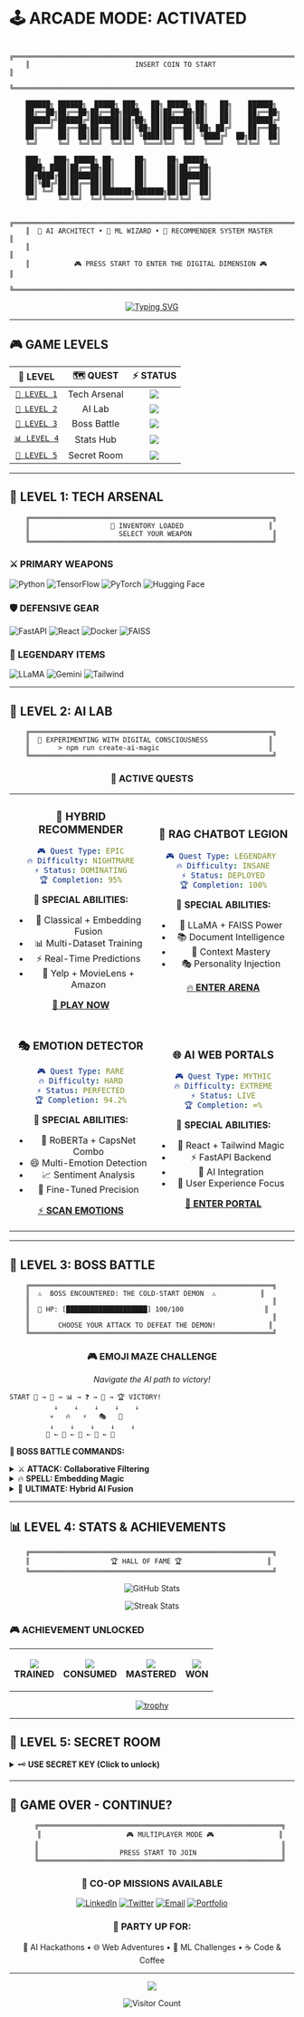 # 🕹️ ARCADE MODE: ACTIVATED

```ascii
    ╔══════════════════════════════════════════════════════════════════════╗
    ║                          INSERT COIN TO START                       ║
    ╚══════════════════════════════════════════════════════════════════════╝

    ██████╗ ██████╗  █████╗ ███╗   ██╗ █████╗ ██╗   ██╗    ██████╗ 
    ██╔══██╗██╔══██╗██╔══██╗████╗  ██║██╔══██╗██║   ██║    ██╔══██╗
    ██████╔╝██████╔╝███████║██╔██╗ ██║███████║██║   ██║    ██████╔╝
    ██╔═══╝ ██╔══██╗██╔══██║██║╚██╗██║██╔══██║╚██╗ ██╔╝    ██╔══██╗
    ██║     ██║  ██║██║  ██║██║ ╚████║██║  ██║ ╚████╔╝  ██╗██║  ██║
    ╚═╝     ╚═╝  ╚═╝╚═╝  ╚═╝╚═╝  ╚═══╝╚═╝  ╚═╝  ╚═══╝   ╚═╝╚═╝  ╚═╝
                                                                      
    ███╗   ███╗ █████╗ ██╗     ██╗     ██╗ █████╗ 
    ████╗ ████║██╔══██╗██║     ██║     ██║██╔══██╗
    ██╔████╔██║███████║██║     ██║     ██║███████║
    ██║╚██╔╝██║██╔══██║██║     ██║     ██║██╔══██║
    ██║ ╚═╝ ██║██║  ██║███████╗███████╗██║██║  ██║
    ╚═╝     ╚═╝╚═╝  ╚═╝╚══════╝╚══════╝╚═╝╚═╝  ╚═╝

    ╔═══════════════════════════════════════════════════════════════════════╗
    ║  🤖 AI ARCHITECT • 🧠 ML WIZARD • 🎯 RECOMMENDER SYSTEM MASTER       ║
    ║                                                                       ║
    ║           🎮 PRESS START TO ENTER THE DIGITAL DIMENSION 🎮           ║
    ╚═══════════════════════════════════════════════════════════════════════╝
```

<div align="center">

[![Typing SVG](https://readme-typing-svg.herokuapp.com?font=Orbitron&size=20&duration=3000&pause=1000&color=00FFFF&center=true&vCenter=true&width=500&lines=👾+PLAYER:+PRANAV+R.+MALLIA;🔮+SPECIALIZATION:+AI+SORCERY;⚡+STATUS:+CODING+IN+PROGRESS;🏆+MISSION:+BUILD+THE+FUTURE)](https://git.io/typing-svg)

</div>

---

## 🎮 GAME LEVELS

<div align="center">

| 🎯 **LEVEL** | 🗺️ **QUEST** | ⚡ **STATUS** |
|:---:|:---:|:---:|
| [`🔫 LEVEL 1`](#-level-1-tech-arsenal) | Tech Arsenal | ![](https://img.shields.io/badge/READY-00FF00?style=flat&logo=data:image/svg%2bxml;base64,PHN2ZyB3aWR0aD0iMTYiIGhlaWdodD0iMTYiIHZpZXdCb3g9IjAgMCAxNiAxNiIgZmlsbD0ibm9uZSIgeG1sbnM9Imh0dHA6Ly93d3cudzMub3JnLzIwMDAvc3ZnIj4KPHBhdGggZD0iTTggMEw5LjUgNi41TDE2IDhMOS41IDkuNUw4IDE2TDYuNSA5LjVMMCA4TDYuNSA2LjVMOCAwWiIgZmlsbD0iIzAwRkYwMCIvPgo8L3N2Zz4K) |
| [`🧪 LEVEL 2`](#-level-2-ai-lab) | AI Lab | ![](https://img.shields.io/badge/ACTIVE-FFFF00?style=flat&logo=data:image/svg%2bxml;base64,PHN2ZyB3aWR0aD0iMTYiIGhlaWdodD0iMTYiIHZpZXdCb3g9IjAgMCAxNiAxNiIgZmlsbD0ibm9uZSIgeG1sbnM9Imh0dHA6Ly93d3cudzMub3JnLzIwMDAvc3ZnIj4KPHBhdGggZD0iTTggMEw5LjUgNi41TDE2IDhMOS41IDkuNUw4IDE2TDYuNSA5LjVMMCA4TDYuNSA2LjVMOCAwWiIgZmlsbD0iI0ZGRkYwMCIvPgo8L3N2Zz4K) |
| [`👾 LEVEL 3`](#-level-3-boss-battle) | Boss Battle | ![](https://img.shields.io/badge/CHALLENGE-FF0000?style=flat&logo=data:image/svg%2bxml;base64,PHN2ZyB3aWR0aD0iMTYiIGhlaWdodD0iMTYiIHZpZXdCb3g9IjAgMCAxNiAxNiIgZmlsbD0ibm9uZSIgeG1sbnM9Imh0dHA6Ly93d3cudzMub3JnLzIwMDAvc3ZnIj4KPHBhdGggZD0iTTggMEw5LjUgNi41TDE2IDhMOS41IDkuNUw4IDE2TDYuNSA5LjVMMCA4TDYuNSA2LjVMOCAwWiIgZmlsbD0iI0ZGMDAwMCIvPgo8L3N2Zz4K) |
| [`📊 LEVEL 4`](#-level-4-stats--achievements) | Stats Hub | ![](https://img.shields.io/badge/COMPLETE-9400D3?style=flat&logo=data:image/svg%2bxml;base64,PHN2ZyB3aWR0aD0iMTYiIGhlaWdodD0iMTYiIHZpZXdCb3g9IjAgMCAxNiAxNiIgZmlsbD0ibm9uZSIgeG1sbnM9Imh0dHA6Ly93d3cudzMub3JnLzIwMDAvc3ZnIj4KPHBhdGggZD0iTTggMEw5LjUgNi41TDE2IDhMOS41IDkuNUw4IDE2TDYuNSA5LjVMMCA4TDYuNSA2LjVMOCAwWiIgZmlsbD0iIzk0MDBEM0QiLz4KPC9zdmc+Cg==) |
| [`🔐 LEVEL 5`](#-level-5-secret-room) | Secret Room | ![](https://img.shields.io/badge/LOCKED-666666?style=flat&logo=data:image/svg%2bxml;base64,PHN2ZyB3aWR0aD0iMTYiIGhlaWdodD0iMTYiIHZpZXdCb3g9IjAgMCAxNiAxNiIgZmlsbD0ibm9uZSIgeG1sbnM9Imh0dHA6Ly93d3cudzMub3JnLzIwMDAvc3ZnIj4KPHBhdGggZD0iTTggMEw5LjUgNi41TDE2IDhMOS41IDkuNUw4IDE2TDYuNSA5LjVMMCA4TDYuNSA2LjVMOCAwWiIgZmlsbD0iIzY2NjY2NiIvPgo8L3N2Zz4K) |

</div>

---

## 🔫 **LEVEL 1: TECH ARSENAL**

```
    ╔════════════════════════════════════════════════════════════╗
    ║                    🎒 INVENTORY LOADED                     ║
    ║                      SELECT YOUR WEAPON                    ║
    ╚════════════════════════════════════════════════════════════╝
```

### ⚔️ **PRIMARY WEAPONS**
![Python](https://img.shields.io/badge/Python-FF0080?style=for-the-badge&logo=python&logoColor=white&labelColor=000000)
![TensorFlow](https://img.shields.io/badge/TensorFlow-00FFFF?style=for-the-badge&logo=tensorflow&logoColor=white&labelColor=000000)
![PyTorch](https://img.shields.io/badge/PyTorch-FF4500?style=for-the-badge&logo=pytorch&logoColor=white&labelColor=000000)
![Hugging Face](https://img.shields.io/badge/🤗_Hugging_Face-FFFF00?style=for-the-badge&labelColor=000000)

### 🛡️ **DEFENSIVE GEAR**
![FastAPI](https://img.shields.io/badge/FastAPI-00FF41?style=for-the-badge&logo=fastapi&logoColor=white&labelColor=000000)
![React](https://img.shields.io/badge/React-00BFFF?style=for-the-badge&logo=react&logoColor=white&labelColor=000000)
![Docker](https://img.shields.io/badge/Docker-FF1493?style=for-the-badge&logo=docker&logoColor=white&labelColor=000000)
![FAISS](https://img.shields.io/badge/FAISS-9400D3?style=for-the-badge&logoColor=white&labelColor=000000)

### 💎 **LEGENDARY ITEMS**
![LLaMA](https://img.shields.io/badge/LLaMA-FFD700?style=for-the-badge&logoColor=black&labelColor=000000)
![Gemini](https://img.shields.io/badge/Gemini-FF6347?style=for-the-badge&logoColor=white&labelColor=000000)
![Tailwind](https://img.shields.io/badge/Tailwind-00CED1?style=for-the-badge&logo=tailwind-css&logoColor=white&labelColor=000000)

---

## 🧪 **LEVEL 2: AI LAB**

```
    ╔════════════════════════════════════════════════════════════╗
    ║  🔬 EXPERIMENTING WITH DIGITAL CONSCIOUSNESS               ║
    ║       > npm run create-ai-magic                           ║
    ╚════════════════════════════════════════════════════════════╝
```

<div align="center">

### 🎯 **ACTIVE QUESTS**

</div>

<table>
<tr>
<td width="50%" align="center">

### 🤖 **HYBRID RECOMMENDER**
```yaml
🎮 Quest Type: EPIC
🔥 Difficulty: NIGHTMARE
⚡ Status: DOMINATING
🏆 Completion: 95%
```

**🎪 SPECIAL ABILITIES:**
- 🧠 Classical + Embedding Fusion
- 📊 Multi-Dataset Training
- ⚡ Real-Time Predictions
- 🎯 Yelp + MovieLens + Amazon

[🚀 **PLAY NOW**](https://github.com/pranavmallia)

</td>
<td width="50%" align="center">

### 🦙 **RAG CHATBOT LEGION**
```yaml
🎮 Quest Type: LEGENDARY 
🔥 Difficulty: INSANE
⚡ Status: DEPLOYED
🏆 Completion: 100%
```

**🎪 SPECIAL ABILITIES:**
- 🧠 LLaMA + FAISS Power
- 📚 Document Intelligence
- 💬 Context Mastery
- 🎭 Personality Injection

[🔥 **ENTER ARENA**](https://github.com/pranavmallia)

</td>
</tr>
<tr>
<td width="50%" align="center">

### 🎭 **EMOTION DETECTOR**
```yaml
🎮 Quest Type: RARE
🔥 Difficulty: HARD
⚡ Status: PERFECTED
🏆 Completion: 94.2%
```

**🎪 SPECIAL ABILITIES:**
- 🤖 RoBERTa + CapsNet Combo
- 😄 Multi-Emotion Detection
- 📈 Sentiment Analysis
- 🎯 Fine-Tuned Precision

[⚡ **SCAN EMOTIONS**](https://github.com/pranavmallia)

</td>
<td width="50%" align="center">

### 🌐 **AI WEB PORTALS**
```yaml
🎮 Quest Type: MYTHIC
🔥 Difficulty: EXTREME
⚡ Status: LIVE
🏆 Completion: ∞%
```

**🎪 SPECIAL ABILITIES:**
- 🎨 React + Tailwind Magic
- ⚡ FastAPI Backend
- 🤖 AI Integration
- 🎯 User Experience Focus

[🌟 **ENTER PORTAL**](https://github.com/pranavmallia)

</td>
</tr>
</table>

---

## 👾 **LEVEL 3: BOSS BATTLE**

```
    ╔════════════════════════════════════════════════════════════╗
    ║  ⚠️  BOSS ENCOUNTERED: THE COLD-START DEMON  ⚠️           ║
    ║                                                            ║
    ║  👹 HP: [████████████████████] 100/100                    ║
    ║                                                            ║
    ║       CHOOSE YOUR ATTACK TO DEFEAT THE DEMON!             ║
    ╚════════════════════════════════════════════════════════════╝
```

<div align="center">

### 🎮 **EMOJI MAZE CHALLENGE**
*Navigate the AI path to victory!*

</div>

```
START 🚀 → 🧠 → 📊 → ❓ → 🎯 → 🏆 VICTORY!
           ↓    ↓    ↓    ↓    ↓
          💀   🔥   ⚡   🎭   🚀
          ↓    ↓    ↓    ↓    ↓
         🤖 ← 🎲 ← 💎 ← 🔮 ← 🎪
```

**🎯 BOSS BATTLE COMMANDS:**

<details>
<summary>⚔️ <strong>ATTACK: Collaborative Filtering</strong></summary>

```
💥 HIT! Boss HP: 80/100

BOSS COUNTER: "But I have no user history! MWAHAHAHA!"

Choose next move:
└─ 🛡️ Content-Based Defense
└─ 🔥 Hybrid Fusion Spell
```

</details>

<details>
<summary>🔥 <strong>SPELL: Embedding Magic</strong></summary>

```
✨ CRITICAL HIT! Boss HP: 40/100

BOSS: "Impressive... but can you handle SCALE?!"

Final move:
└─ ⚡ FAISS Lightning Bolt
└─ 🧠 Distributed Computing
```

</details>

<details>
<summary>🧙 <strong>ULTIMATE: Hybrid AI Fusion</strong></summary>

```
💀 BOSS DEFEATED! 

🎉 VICTORY UNLOCKED! 🎉

You have mastered the art of Recommendation Systems!

🏆 LEGENDARY REWARD: "AI Grandmaster" Title
🎁 BONUS XP: +9000
🔑 SECRET ROOM KEY: Obtained
```

</details>

---

## 📊 **LEVEL 4: STATS & ACHIEVEMENTS**

```
    ╔════════════════════════════════════════════════════════════╗
    ║                    🏆 HALL OF FAME 🏆                     ║
    ╚════════════════════════════════════════════════════════════╝
```

<div align="center">

![GitHub Stats](https://github-readme-stats.vercel.app/api?username=pranavmallia&theme=synthwave&hide_border=true&include_all_commits=true&count_private=true&bg_color=0D1117&title_color=00FFFF&text_color=FFFFFF&icon_color=FF0080)

![Streak Stats](https://github-readme-streak-stats.herokuapp.com/?user=pranavmallia&theme=synthwave&hide_border=true&background=0D1117&stroke=00FFFF&ring=FF0080&fire=FFFF00&currStreakLabel=00FFFF)

</div>

### 🎮 **ACHIEVEMENT UNLOCKED**

<table align="center">
<tr>
<td align="center">

![](https://img.shields.io/badge/🤖_AI_Models-25+-00FFFF?style=for-the-badge&labelColor=000000)
<br>**TRAINED**

</td>
<td align="center">

![](https://img.shields.io/badge/☕_Coffee_Cups-9000+-8B4513?style=for-the-badge&labelColor=000000)
<br>**CONSUMED**

</td>
<td align="center">

![](https://img.shields.io/badge/🧠_Algorithms-∞-FF0080?style=for-the-badge&labelColor=000000)
<br>**MASTERED**

</td>
<td align="center">

![](https://img.shields.io/badge/🏆_Boss_Fights-42+-FFD700?style=for-the-badge&labelColor=000000)
<br>**WON**

</td>
</tr>
</table>

<div align="center">

[![trophy](https://github-profile-trophy.vercel.app/?username=pranavmallia&theme=darkhub&no-frame=true&column=4&margin-w=15)](https://github.com/ryo-ma/github-profile-trophy)

</div>

---

## 🔐 **LEVEL 5: SECRET ROOM**

<details>
<summary>🗝️ <strong>USE SECRET KEY (Click to unlock)</strong></summary>

```
    ╔════════════════════════════════════════════════════════════╗
    ║                🎉 CONGRATULATIONS! 🎉                     ║
    ║                                                            ║
    ║         You have discovered the SECRET DEVELOPER LAB       ║
    ╚════════════════════════════════════════════════════════════╝
```

### 🤫 **CLASSIFIED INTEL**

```python
# 🔬 The Secret Formula for AI Success
def ultimate_ai_developer():
    ingredients = {
        "curiosity": float('inf'),
        "coffee": 9000,
        "late_night_coding": True,
        "rubber_duck_debugging": True,
        "imposter_syndrome": "manageable",
        "google_fu": "legendary"
    }
    
    while not enlightened:
        learn_something_new()
        break_something()
        fix_it_better()
        
    return "Ready to change the world! 🌟"

# 🎮 EASTER EGG UNLOCKED!
# You are now part of the elite 1% who read READMEs completely!
```

### 🎁 **EXCLUSIVE REWARDS**
- 🏆 **Title:** "Secret Room Explorer"
- 🎫 **Access:** Behind-the-scenes project insights
- 🤝 **Privilege:** Direct collaboration invitation
- ☕ **Bonus:** Virtual coffee chat unlocked

</details>

---

## 🎪 **GAME OVER - CONTINUE?**

<div align="center">

```
    ╔════════════════════════════════════════════════════════════╗
    ║                     🎮 MULTIPLAYER MODE 🎮                ║
    ║                                                            ║
    ║                    PRESS START TO JOIN                     ║
    ╚════════════════════════════════════════════════════════════╝
```

### 🎯 **CO-OP MISSIONS AVAILABLE**

[![LinkedIn](https://img.shields.io/badge/LinkedIn-00FFFF?style=for-the-badge&logo=linkedin&logoColor=black&labelColor=000000)](https://linkedin.com/in/pranavmallia)
[![Twitter](https://img.shields.io/badge/Twitter-FF0080?style=for-the-badge&logo=twitter&logoColor=white&labelColor=000000)](https://twitter.com/pranavmallia)
[![Email](https://img.shields.io/badge/Email-FFFF00?style=for-the-badge&logo=gmail&logoColor=black&labelColor=000000)](mailto:pranav.mallia@example.com)
[![Portfolio](https://img.shields.io/badge/Portfolio-9400D3?style=for-the-badge&logo=About.me&logoColor=white&labelColor=000000)](https://pranavmallia.dev)

### 🚀 **PARTY UP FOR:**
🤖 AI Hackathons • 🌐 Web Adventures • 🎯 ML Challenges • ☕ Code & Coffee

---

<img src="https://capsule-render.vercel.app/api?type=waving&color=gradient&customColorList=6,11,20&height=100&section=footer&text=THANKS%20FOR%20PLAYING!&fontSize=30&fontColor=FFFFFF&animation=twinkling"/>

![Visitor Count](https://profile-counter.glitch.me/pranavmallia/count.svg)

</div>
